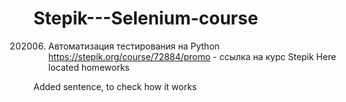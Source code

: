 # Stepik---Selenium-course
202006. Автоматизация тестирования на Python
https://stepik.org/course/72884/promo - ссылка на курс Stepik
Here located homeworks

Added sentence, to check how it works